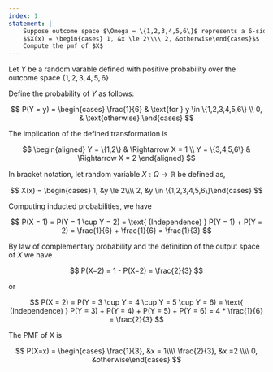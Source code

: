 ```yaml
---
index: 1
statement: |
    Suppose outcome space $\Omega = \{1,2,3,4,5,6\}$ represents a 6-sided die, and the probability function assigns probability $1/6$ to each outcome. Let random variable $X: \Omega \rightarrow \mathbb{R}$ be defined as, 
    $$X(x) = \begin{cases} 1, &x \le 2\\\\ 2, &otherwise\end{cases}$$
    Compute the pmf of $X$
---
```

Let $Y$ be a random varable defined with positive probability over the outcome space $\{1, 2, 3, 4, 5, 6\}$

Define the probability of $Y$  as follows:

$$
P(Y = y) = 
\begin{cases} 
\frac{1}{6} & \text{for } y \in \{1,2,3,4,5,6\} \\
0, & \text{otherwise} 
\end{cases}
$$

The implication of the defined transformation is 

$$
\begin{aligned}
Y = \{1,2\} & \Rightarrow X = 1 \\
Y = \{3,4,5,6\} & \Rightarrow X = 2
\end{aligned}
$$

In bracket notation, let random variable $X: \Omega \rightarrow \mathbb{R}$ be defined as, 

$$
X(x) = \begin{cases} 1, &y \le 2\\\\ 2, &y \in \{1,2,3,4,5,6\}\end{cases}
$$

Computing inducted probabilities, we have

$$
P(X = 1) = P(Y = 1 \cup Y = 2) = \text{  (Independence)  } P(Y = 1) + P(Y = 2)  = \frac{1}{6} + \frac{1}{6} = \frac{1}{3}
$$

By law of complementary probability and the definition of the output space of $X$ we have

$$ 
P(X=2) = 1 - P(X=2) = \frac{2}{3}
$$

or

$$
P(X = 2) = P(Y = 3 \cup Y = 4 \cup Y = 5 \cup Y = 6)  = \text{ (Independence) } P(Y = 3) + P(Y = 4) +  P(Y = 5) + P(Y = 6)
= 4 * \frac{1}{6} = \frac{2}{3}
$$

The PMF of X is 

$$
P(X=x) = \begin{cases} \frac{1}{3}, &x = 1\\\\ \frac{2}{3}, &x =2 \\\\ 0, &otherwise\end{cases}
$$



    
